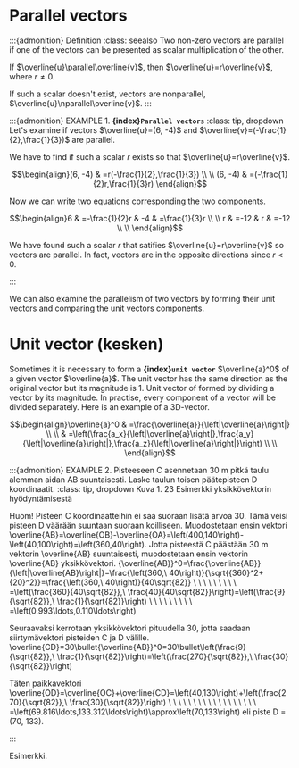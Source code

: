 # Parallel vectors

:::{admonition} Definition
:class: seealso
Two non-zero vectors are parallel if one of the vectors can be presented as scalar multiplication of the other.

If $\overline{u}\parallel\overline{v}$, then $\overline{u}=r\overline{v}$, where $r \ne 0$.

If such a scalar doesn't exist, vectors are nonparallel, $\overline{u}\nparallel\overline{v}$.
:::

:::{admonition} EXAMPLE 1. **{index}`Parallel vectors`**
:class: tip, dropdown
Let's examine if vectors $\overline{u}=(6, -4)$ and $\overline{v}=(-\frac{1}{2},\frac{1}{3})$ are parallel.

We have to find if such a scalar $r$ exists so that $\overline{u}=r\overline{v}$.

$$\begin{align}(6, -4) & =r(-\frac{1}{2},\frac{1}{3}) \\ \\
(6, -4) & =(-\frac{1}{2}r,\frac{1}{3}r) \end{align}$$

Now we can write two equations corresponding the two components.

$$\begin{align}6 & =-\frac{1}{2}r & -4 & =\frac{1}{3}r \\ \\
r & =-12 & r & =-12 \\ \\
\end{align}$$

We have found such a scalar $r$ that satifies $\overline{u}=r\overline{v}$ so vectors are parallel. In fact, vectors are in the opposite directions since $r < 0$.

:::

We can also examine the parallelism of two vectors by forming their unit vectors and comparing the unit vectors components.

# Unit vector (kesken)

Sometimes it is necessary to form a **{index}`unit vector`** $\overline{a}^0$ of a given vector $\overline{a}$. The unit vector has the same direction as the original vector but its magnitude is 1. Unit vector of formed by dividing a vector by its magnitude. In practise, every component of a vector will be divided separately. Here is an example of a 3D-vector.

$$\begin{align}\overline{a}^0 & =\frac{\overline{a}}{\left|\overline{a}\right|} \\ \\
& =\left(\frac{a_x}{\left|\overline{a}\right|},\frac{a_y}{\left|\overline{a}\right|},\frac{a_z}{\left|\overline{a}\right|}\right) \\ \\
\end{align}$$

:::{admonition} EXAMPLE 2. Pisteeseen C asennetaan 30 m pitkä taulu alemman aidan AB suuntaisesti. Laske taulun toisen päätepisteen D koordinaatit.
:class: tip, dropdown
Kuva 1. 23 Esimerkki yksikkövektorin hyödyntämisestä

Huom! Pisteen C koordinaatteihin ei saa suoraan lisätä arvoa 30. Tämä veisi pisteen D väärään suuntaan suoraan koilliseen.
Muodostetaan ensin vektori \overline{AB}=\overline{OB}-\overline{OA}=\left(400,140\right)-\left(40,100\right)=\left(360,40\right). Jotta pisteestä C päästään 30 m vektorin \overline{AB} suuntaisesti, muodostetaan ensin vektorin \overline{AB} yksikkövektori.
{\overline{AB}}^0=\frac{\overline{AB}}{\left|\overline{AB}\right|}=\frac{\left(360,\ 40\right)}{\sqrt{{360}^2+{20}^2}}=\frac{\left(360,\ 40\right)}{40\sqrt{82}}
\ \ \ \ \ \ \ \ \ =\left(\frac{360}{40\sqrt{82}},\ \frac{40}{40\sqrt{82}}\right)=\left(\frac{9}{\sqrt{82}},\ \frac{1}{\sqrt{82}}\right)
\ \ \ \ \ \ \ \ \ =\left(0.993\ldots,0.110\ldots\right)

Seuraavaksi kerrotaan yksikkövektori pituudella 30, jotta saadaan siirtymävektori pisteiden C ja D välille.
\overline{CD}=30\bullet{\overline{AB}}^0=30\bullet\left(\frac{9}{\sqrt{82}},\ \frac{1}{\sqrt{82}}\right)=\left(\frac{270}{\sqrt{82}},\ \frac{30}{\sqrt{82}}\right)

Täten paikkavektori \overline{OD}=\overline{OC}+\overline{CD}=\left(40,130\right)+\left(\frac{270}{\sqrt{82}},\ \frac{30}{\sqrt{82}}\right)
\ \ \ \ \ \ \ \ \ \ \ \ \ \ \ \ \ \ =\left(69.816\ldots,133.312\ldots\right)\approx\left(70,133\right) eli piste D = (70, 133).

:::


Esimerkki. 
 

